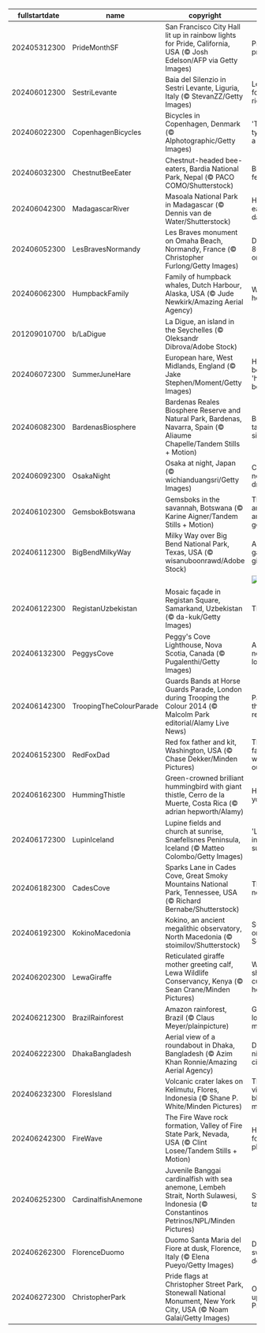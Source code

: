 |fullstartdate|name|copyright|title|image|
|--|--|--|--|--|
202405312300|PrideMonthSF|San Francisco City Hall lit up in rainbow lights for Pride, California, USA (© Josh Edelson/AFP via Getty Images)|Pride, no prejudice|![](/en-GB/2024/06/202405312300PrideMonthSF.jpg)|
202406012300|SestriLevante|Baia del Silenzio in Sestri Levante, Liguria, Italy (© StevanZZ/Getty Images)|Let's go for a boat ride!|![](/en-GB/2024/06/202406012300SestriLevante.jpg)|
202406022300|CopenhagenBicycles|Bicycles in Copenhagen, Denmark (© Alphotographic/Getty Images)|'Two' tyred for a ride|![](/en-GB/2024/06/202406022300CopenhagenBicycles.jpg)|
202406032300|ChestnutBeeEater|Chestnut-headed bee-eaters, Bardia National Park, Nepal (© PACO COMO/Shutterstock)|Birds of a feather…|![](/en-GB/2024/06/202406032300ChestnutBeeEater.jpg)|
202406042300|MadagascarRiver|Masoala National Park in Madagascar (© Dennis van de Water/Shutterstock)|Happy b-earth-day!|![](/en-GB/2024/06/202406042300MadagascarRiver.jpg)|
202406052300|LesBravesNormandy|Les Braves monument on Omaha Beach, Normandy, France (© Christopher Furlong/Getty Images)|D-Day: 80 years on|![](/en-GB/2024/06/202406052300LesBravesNormandy.jpg)|
202406062300|HumpbackFamily|Family of humpback whales, Dutch Harbour, Alaska, USA (© Jude Newkirk/Amazing Aerial Agency)|Waves of hope|![](/en-GB/2024/06/202406062300HumpbackFamily.jpg)|
201209010700|b/LaDigue|La Digue, an island in the Seychelles (© Oleksandr Dibrova/Adobe Stock)||![](/en-GB/2024/06/201209010700b/LaDigue.jpg)|
202406072300|SummerJuneHare|European hare, West Midlands, England (© Jake Stephen/Moment/Getty Images)|Have you been 'hare' before?|![](/en-GB/2024/06/202406072300SummerJuneHare.jpg)|
202406082300|BardenasBiosphere|Bardenas Reales Biosphere Reserve and Natural Park, Bardenas, Navarra, Spain (© Aliaume Chapelle/Tandem Stills + Motion)|Breath-taking silence|![](/en-GB/2024/06/202406082300BardenasBiosphere.jpg)|
202406092300|OsakaNight|Osaka at night, Japan (© wichianduangsri/Getty Images)|City of neon dreams|![](/en-GB/2024/06/202406092300OsakaNight.jpg)|
202406102300|GemsbokBotswana|Gemsboks in the savannah, Botswana (© Karine Aigner/Tandem Stills + Motion)|These antelopes are real gems|![](/en-GB/2024/06/202406102300GemsbokBotswana.jpg)|
202406112300|BigBendMilkyWay|Milky Way over Big Bend National Park, Texas, USA (© wisanuboonrawd/Adobe Stock)|A galactic gig|![](/en-GB/2024/06/202406112300BigBendMilkyWay.jpg)|
||||![](/en-GB/2024/06/.jpg)|
202406122300|RegistanUzbekistan|Mosaic façade in Registan Square, Samarkand, Uzbekistan (© da-kuk/Getty Images)|Tile tales|![](/en-GB/2024/06/202406122300RegistanUzbekistan.jpg)|
202406132300|PeggysCove|Peggy's Cove Lighthouse, Nova Scotia, Canada (© Pugalenthi/Getty Images)|Alone but never lonely|![](/en-GB/2024/06/202406132300PeggysCove.jpg)|
202406142300|TroopingTheColourParade|Guards Bands at Horse Guards Parade, London during Trooping the Colour 2014 (© Malcolm Park editorial/Alamy Live News)|Painting the town red|![](/en-GB/2024/06/202406142300TroopingTheColourParade.jpg)|
202406152300|RedFoxDad|Red fox father and kit, Washington, USA (© Chase Dekker/Minden Pictures)|This father won't be outfoxed|![](/en-GB/2024/06/202406152300RedFoxDad.jpg)|
202406162300|HummingThistle|Green-crowned brilliant hummingbird with giant thistle, Cerro de la Muerte, Costa Rica (© adrian hepworth/Alamy)|Hum-bly yours|![](/en-GB/2024/06/202406162300HummingThistle.jpg)|
202406172300|LupinIceland|Lupine fields and church at sunrise, Snæfellsnes Peninsula, Iceland (© Matteo Colombo/Getty Images)|'Lupin' into summer|![](/en-GB/2024/06/202406172300LupinIceland.jpg)|
202406182300|CadesCove|Sparks Lane in Cades Cove, Great Smoky Mountains National Park, Tennessee, USA (© Richard Bernabe/Shutterstock)|The road not taken|![](/en-GB/2024/06/202406182300CadesCove.jpg)|
202406192300|KokinoMacedonia|Kokino, an ancient megalithic observatory, North Macedonia (© stoimilov/Shutterstock)|Sunrise on the Solstice|![](/en-GB/2024/06/202406192300KokinoMacedonia.jpg)|
202406202300|LewaGiraffe|Reticulated giraffe mother greeting calf, Lewa Wildlife Conservancy, Kenya (© Sean Crane/Minden Pictures)|Who's sharing a cuddly hello?|![](/en-GB/2024/06/202406202300LewaGiraffe.jpg)|
202406212300|BrazilRainforest|Amazon rainforest, Brazil (© Claus Meyer/plainpicture)|Getting lost in the mist|![](/en-GB/2024/06/202406212300BrazilRainforest.jpg)|
202406222300|DhakaBangladesh|Aerial view of a roundabout in Dhaka, Bangladesh (© Azim Khan Ronnie/Amazing Aerial Agency)|Dark night, city lights|![](/en-GB/2024/06/202406222300DhakaBangladesh.jpg)|
202406232300|FloresIsland|Volcanic crater lakes on Kelimutu, Flores, Indonesia (© Shane P. White/Minden Pictures)|The views will blue your mind|![](/en-GB/2024/06/202406232300FloresIsland.jpg)|
202406242300|FireWave|The Fire Wave rock formation, Valley of Fire State Park, Nevada, USA (© Clint Losee/Tandem Stills + Motion)|Hot spot for a cool photo|![](/en-GB/2024/06/202406242300FireWave.jpg)|
202406252300|CardinalfishAnemone|Juvenile Banggai cardinalfish with sea anemone, Lembeh Strait, North Sulawesi, Indonesia (© Constantinos Petrinos/NPL/Minden Pictures)|Stripe-tacular!|![](/en-GB/2024/06/202406252300CardinalfishAnemone.jpg)|
202406262300|FlorenceDuomo|Duomo Santa Maria del Fiore at dusk, Florence, Italy (© Elena Pueyo/Getty Images)|Dome sweet dome|![](/en-GB/2024/06/202406262300FlorenceDuomo.jpg)|
202406272300|ChristopherPark|Pride flags at Christopher Street Park, Stonewall National Monument, New York City, USA (© Noam Galai/Getty Images)|Once upon a Pride|![](/en-GB/2024/06/202406272300ChristopherPark.jpg)|
